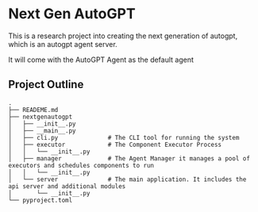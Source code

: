 # Next Gen AutoGPT 

This is a research project into creating the next generation of autogpt, which is an autogpt agent server.

It will come with the AutoGPT Agent as the default agent


## Project Outline

```
.
├── READEME.md
├── nextgenautogpt
│   ├── __init__.py
│   ├── __main__.py
│   ├── cli.py              # The CLI tool for running the system 
│   ├── executor            # The Component Executor Process
│   │   └── __init__.py
│   ├── manager             # The Agent Manager it manages a pool of executors and schedules components to run
│   │   └── __init__.py
│   └── server              # The main application. It includes the api server and additional modules
│       └── __init__.py
└── pyproject.toml
```



